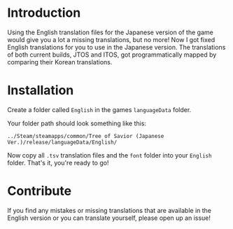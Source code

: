 # Introduction 
Using the English translation files for the Japanese version of the game would give you a lot a missing translations, but no more!
Now I got fixed English translations for you to use in the Japanese version. The translations of both current builds, JTOS and ITOS, got programmatically mapped by comparing their Korean translations.

# Installation
Create a folder called `English` in the games `languageData` folder.

Your folder path should look something like this:
```
../Steam/steamapps/common/Tree of Savior (Japanese Ver.)/release/languageData/English/
```
Now copy all `.tsv` translation files and the `font` folder into your `English` folder.
That's it, you're ready to go!

# Contribute
If you find any mistakes or missing translations that are available in the English version or you can translate yourself, please open up an issue!



